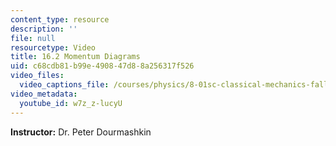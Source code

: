 ```yaml
---
content_type: resource
description: ''
file: null
resourcetype: Video
title: 16.2 Momentum Diagrams
uid: c68cdb81-b99e-4908-47d8-8a256317f526
video_files:
  video_captions_file: /courses/physics/8-01sc-classical-mechanics-fall-2016/week-5-momentum-and-impulse/16.2-momentum-diagrams/16.2-momentum-diagrams/w7z_z-lucyU.vtt
video_metadata:
  youtube_id: w7z_z-lucyU
---
```


**Instructor:** Dr. Peter Dourmashkin
